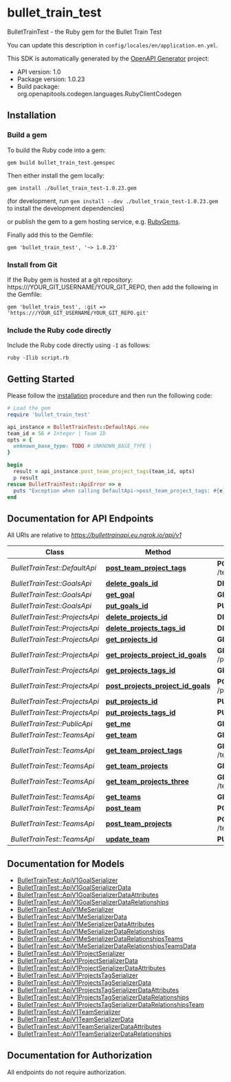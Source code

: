 # bullet_train_test

BulletTrainTest - the Ruby gem for the Bullet Train Test

You can update this description in `config/locales/en/application.en.yml`.

This SDK is automatically generated by the [OpenAPI Generator](https://openapi-generator.tech) project:

- API version: 1.0
- Package version: 1.0.23
- Build package: org.openapitools.codegen.languages.RubyClientCodegen

## Installation

### Build a gem

To build the Ruby code into a gem:

```shell
gem build bullet_train_test.gemspec
```

Then either install the gem locally:

```shell
gem install ./bullet_train_test-1.0.23.gem
```

(for development, run `gem install --dev ./bullet_train_test-1.0.23.gem` to install the development dependencies)

or publish the gem to a gem hosting service, e.g. [RubyGems](https://rubygems.org/).

Finally add this to the Gemfile:

    gem 'bullet_train_test', '~> 1.0.23'

### Install from Git

If the Ruby gem is hosted at a git repository: https:///YOUR_GIT_USERNAME/YOUR_GIT_REPO, then add the following in the Gemfile:

    gem 'bullet_train_test', :git => 'https:///YOUR_GIT_USERNAME/YOUR_GIT_REPO.git'

### Include the Ruby code directly

Include the Ruby code directly using `-I` as follows:

```shell
ruby -Ilib script.rb
```

## Getting Started

Please follow the [installation](#installation) procedure and then run the following code:

```ruby
# Load the gem
require 'bullet_train_test'

api_instance = BulletTrainTest::DefaultApi.new
team_id = 56 # Integer | Team ID
opts = {
  unknown_base_type: TODO # UNKNOWN_BASE_TYPE | 
}

begin
  result = api_instance.post_team_project_tags(team_id, opts)
  p result
rescue BulletTrainTest::ApiError => e
  puts "Exception when calling DefaultApi->post_team_project_tags: #{e}"
end

```

## Documentation for API Endpoints

All URIs are relative to *https://bullettrainapi.eu.ngrok.io/api/v1*

Class | Method | HTTP request | Description
------------ | ------------- | ------------- | -------------
*BulletTrainTest::DefaultApi* | [**post_team_project_tags**](docs/DefaultApi.md#post_team_project_tags) | **POST** /teams/{team_id}/projects/tags | 
*BulletTrainTest::GoalsApi* | [**delete_goals_id**](docs/GoalsApi.md#delete_goals_id) | **DELETE** /goals/{id} | 
*BulletTrainTest::GoalsApi* | [**get_goal**](docs/GoalsApi.md#get_goal) | **GET** /goals/{id} | 
*BulletTrainTest::GoalsApi* | [**put_goals_id**](docs/GoalsApi.md#put_goals_id) | **PUT** /goals/{id} | 
*BulletTrainTest::ProjectsApi* | [**delete_projects_id**](docs/ProjectsApi.md#delete_projects_id) | **DELETE** /projects/{id} | 
*BulletTrainTest::ProjectsApi* | [**delete_projects_tags_id**](docs/ProjectsApi.md#delete_projects_tags_id) | **DELETE** /projects/tags/{id} | 
*BulletTrainTest::ProjectsApi* | [**get_projects_id**](docs/ProjectsApi.md#get_projects_id) | **GET** /projects/{id} | 
*BulletTrainTest::ProjectsApi* | [**get_projects_project_id_goals**](docs/ProjectsApi.md#get_projects_project_id_goals) | **GET** /projects/{project_id}/goals | 
*BulletTrainTest::ProjectsApi* | [**get_projects_tags_id**](docs/ProjectsApi.md#get_projects_tags_id) | **GET** /projects/tags/{id} | 
*BulletTrainTest::ProjectsApi* | [**post_projects_project_id_goals**](docs/ProjectsApi.md#post_projects_project_id_goals) | **POST** /projects/{project_id}/goals | 
*BulletTrainTest::ProjectsApi* | [**put_projects_id**](docs/ProjectsApi.md#put_projects_id) | **PUT** /projects/{id} | 
*BulletTrainTest::ProjectsApi* | [**put_projects_tags_id**](docs/ProjectsApi.md#put_projects_tags_id) | **PUT** /projects/tags/{id} | 
*BulletTrainTest::PublicApi* | [**get_me**](docs/PublicApi.md#get_me) | **GET** /me | 
*BulletTrainTest::TeamsApi* | [**get_team**](docs/TeamsApi.md#get_team) | **GET** /teams/{id} | 
*BulletTrainTest::TeamsApi* | [**get_team_project_tags**](docs/TeamsApi.md#get_team_project_tags) | **GET** /teams/{team_id}/projects/tags | 
*BulletTrainTest::TeamsApi* | [**get_team_projects**](docs/TeamsApi.md#get_team_projects) | **GET** /teams/{team_id}/projects | 
*BulletTrainTest::TeamsApi* | [**get_team_projects_three**](docs/TeamsApi.md#get_team_projects_three) | **GET** /teams/{team_id}/projects/three | 
*BulletTrainTest::TeamsApi* | [**get_teams**](docs/TeamsApi.md#get_teams) | **GET** /teams | 
*BulletTrainTest::TeamsApi* | [**post_team**](docs/TeamsApi.md#post_team) | **POST** /teams | 
*BulletTrainTest::TeamsApi* | [**post_team_projects**](docs/TeamsApi.md#post_team_projects) | **POST** /teams/{team_id}/projects | 
*BulletTrainTest::TeamsApi* | [**update_team**](docs/TeamsApi.md#update_team) | **PUT** /teams/{id} | 


## Documentation for Models

 - [BulletTrainTest::ApiV1GoalSerializer](docs/ApiV1GoalSerializer.md)
 - [BulletTrainTest::ApiV1GoalSerializerData](docs/ApiV1GoalSerializerData.md)
 - [BulletTrainTest::ApiV1GoalSerializerDataAttributes](docs/ApiV1GoalSerializerDataAttributes.md)
 - [BulletTrainTest::ApiV1GoalSerializerDataRelationships](docs/ApiV1GoalSerializerDataRelationships.md)
 - [BulletTrainTest::ApiV1MeSerializer](docs/ApiV1MeSerializer.md)
 - [BulletTrainTest::ApiV1MeSerializerData](docs/ApiV1MeSerializerData.md)
 - [BulletTrainTest::ApiV1MeSerializerDataAttributes](docs/ApiV1MeSerializerDataAttributes.md)
 - [BulletTrainTest::ApiV1MeSerializerDataRelationships](docs/ApiV1MeSerializerDataRelationships.md)
 - [BulletTrainTest::ApiV1MeSerializerDataRelationshipsTeams](docs/ApiV1MeSerializerDataRelationshipsTeams.md)
 - [BulletTrainTest::ApiV1MeSerializerDataRelationshipsTeamsData](docs/ApiV1MeSerializerDataRelationshipsTeamsData.md)
 - [BulletTrainTest::ApiV1ProjectSerializer](docs/ApiV1ProjectSerializer.md)
 - [BulletTrainTest::ApiV1ProjectSerializerData](docs/ApiV1ProjectSerializerData.md)
 - [BulletTrainTest::ApiV1ProjectSerializerDataAttributes](docs/ApiV1ProjectSerializerDataAttributes.md)
 - [BulletTrainTest::ApiV1ProjectsTagSerializer](docs/ApiV1ProjectsTagSerializer.md)
 - [BulletTrainTest::ApiV1ProjectsTagSerializerData](docs/ApiV1ProjectsTagSerializerData.md)
 - [BulletTrainTest::ApiV1ProjectsTagSerializerDataAttributes](docs/ApiV1ProjectsTagSerializerDataAttributes.md)
 - [BulletTrainTest::ApiV1ProjectsTagSerializerDataRelationships](docs/ApiV1ProjectsTagSerializerDataRelationships.md)
 - [BulletTrainTest::ApiV1ProjectsTagSerializerDataRelationshipsTeam](docs/ApiV1ProjectsTagSerializerDataRelationshipsTeam.md)
 - [BulletTrainTest::ApiV1TeamSerializer](docs/ApiV1TeamSerializer.md)
 - [BulletTrainTest::ApiV1TeamSerializerData](docs/ApiV1TeamSerializerData.md)
 - [BulletTrainTest::ApiV1TeamSerializerDataAttributes](docs/ApiV1TeamSerializerDataAttributes.md)
 - [BulletTrainTest::ApiV1TeamSerializerDataRelationships](docs/ApiV1TeamSerializerDataRelationships.md)


## Documentation for Authorization

 All endpoints do not require authorization.

